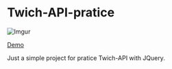 # Twich-API-pratice

![Imgur](https://i.imgur.com/q02lFgh.gif)

[Demo](https://tingweike.github.io/Twich-API-pratice/)

Just a simple project for pratice Twich-API with JQuery.
